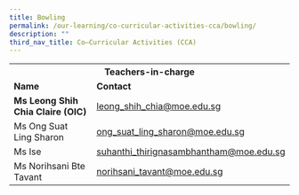 ```yaml
---
title: Bowling
permalink: /our-learning/co-curricular-activities-cca/bowling/
description: ""
third_nav_title: Co–Curricular Activities (CCA)
---
```

<table>
<tbody>
<tr>
<th colspan="2" style="text-align: center;">Teachers-in-charge</th>
</tr>
<tr>
<td><strong>Name</strong></td>
<td><strong>Contact</strong></td>
</tr>
<tr>
<td><strong>Ms Leong Shih Chia Claire (OIC)</strong></td>
<td><a target="" href="mailto:leong_shih_chia@moe.edu.sg">leong_shih_chia@moe.edu.sg</a></td>
</tr>
<tr>
<td>Ms Ong Suat Ling Sharon</td>
<td><a target="" href="mailto:ong_suat_ling_sharon@moe.edu.sg">ong_suat_ling_sharon@moe.edu.sg</a></td>
</tr>
<tr>
<td>Ms Ise</td>
<td><a target="" href="mailto:suhanthi_thirignasambhantham@moe.edu.sg">suhanthi_thirignasambhantham@moe.edu.sg</a></td>
</tr>
<tr>
<td>Ms Norihsani Bte Tavant</td>
<td><a target="" href="mailto:norihsani_tavant@moe.edu.sg">norihsani_tavant@moe.edu.sg</a></td>
</tr>
</tbody>
</table>